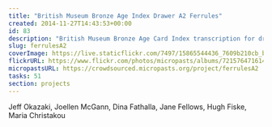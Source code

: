 ```yaml
---
title: "British Museum Bronze Age Index Drawer A2 Ferrules"
created: 2014-11-27T14:43:53+00:00
id: 83
description: "British Museum Bronze Age Card Index transcription for drawer A2 Ferrules."
slug: ferrulesA2
coverImage: https://live.staticflickr.com/7497/15865544436_7609b210cb_b.jpg
flickrURL: https://www.flickr.com/photos/micropasts/albums/72157647161496224
micropastsURL: https://crowdsourced.micropasts.org/project/ferrulesA2
tasks: 51
section: projects
---
```

Jeff Okazaki, Joellen McGann, Dina Fathalla, Jane Fellows, Hugh Fiske, Maria Christakou
